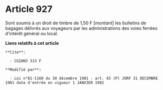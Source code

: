 # Article 927

Sont soumis à un droit de timbre de 1,50 F [*montant*] les bulletins de bagages délivrés aux voyageurs par les
administrations des voies ferrées d'intérêt général ou local.

**Liens relatifs à cet article**

	**Cite**:

	  - CGIAN3 313 F

	**Modifié par**:

	  - Loi n°81-1160 du 30 décembre 1981 - art. 43 (P) JORF 31 DECEMBRE 1981 date d'entrée en vigueur 1 JANVIER 1982
